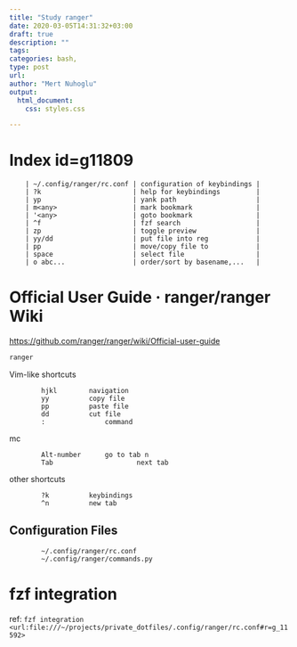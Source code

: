 ```yaml
---
title: "Study ranger"
date: 2020-03-05T14:31:32+03:00 
draft: true
description: ""
tags:
categories: bash, 
type: post
url:
author: "Mert Nuhoglu"
output:
  html_document:
    css: styles.css

---
```


# Index id=g11809

		| ~/.config/ranger/rc.conf | configuration of keybindings |
		| ?k                       | help for keybindings         |
		| yp                       | yank path                    |
		| m<any>                   | mark bookmark                |
		| '<any>                   | goto bookmark                |
		| ^f                       | fzf search                   |
		| zp                       | toggle preview               |
		| yy/dd                    | put file into reg            |
		| pp                       | move/copy file to            |
		| space                    | select file                  |
		| o abc...                 | order/sort by basename,...   |

# Official User Guide · ranger/ranger Wiki

https://github.com/ranger/ranger/wiki/Official-user-guide

``` bash
ranger
``` 

Vim-like shortcuts

			hjkl		navigation
			yy			copy file
			pp			paste file
			dd			cut file
			:				command

mc

			Alt-number		go to tab n
			Tab						next tab

other shortcuts

			?k			keybindings
			^n			new tab

## Configuration Files

			~/.config/ranger/rc.conf
			~/.config/ranger/commands.py

# fzf integration

ref: `fzf integration <url:file:///~/projects/private_dotfiles/.config/ranger/rc.conf#r=g_11592>`


